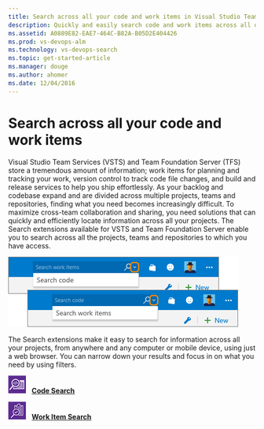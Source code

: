 ```yaml
---
title: Search across all your code and work items in Visual Studio Team Services and Team Foundation Server
description: Quickly and easily search code and work items across all of your Visual Studio Team Services (VSTS) and Team Foundation Server (TFS) 2015 projects, from anywhere and any computer or mobile device, using your web browser.
ms.assetid: A0889E82-EAE7-464C-B82A-B05D2E404426
ms.prod: vs-devops-alm
ms.technology: vs-devops-search
ms.topic: get-started-article
ms.manager: douge
ms.author: ahomer
ms.date: 12/04/2016
---
```


# Search across all your code and work items

Visual Studio Team Services (VSTS) and Team Foundation Server (TFS) store a tremendous amount of information; 
work items for planning and tracking your work, version control to track code file changes, 
and build and release services to help you ship effortlessly. 
As your backlog and codebase expand and are divided across multiple projects, teams and repositories, 
finding what you need becomes increasingly difficult. To maximize cross-team 
collaboration and sharing, you need solutions that can quickly and 
efficiently locate information across all your projects. The Search 
extensions available for VSTS and Team Foundation Server 
enable you to search across all the projects, teams and repositories to which you have access. 

![Search boxes in VSTS and TFS](_img/_shared/title-bar-search-box-select-type.png)

The Search extensions make it easy to search for information across all
your projects, from anywhere and any computer or mobile device, using just a web browser.
You can narrow down your results and focus in on what you need by using filters.

![Code Search](_img/_shared/codesearch-icon.png) &nbsp; **[Code Search](code/code-search.md)**

![Work Item Search](_img/_shared/wisearch-icon.png) &nbsp; **[Work Item Search](workitem/work-item-search.md)**
